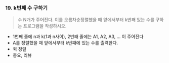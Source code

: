 ### 19. k번째 수 구하기
> 수 N개가 주어진다. 이를 오름차순정렬했을 때 앞에서부터 k번째 있는 수를 구하는 프로그램을 작성하시오. 
* 1번째 줄에 n과 k(1과 n사이), 2번째 줄에는 A1, A2, A3, ... 이 주어진다
* A를 정렬했을 때 앞에서부터 k번째에 있는 수를 출력한다. 
* 퀵 정렬
* 중요, 리뷰